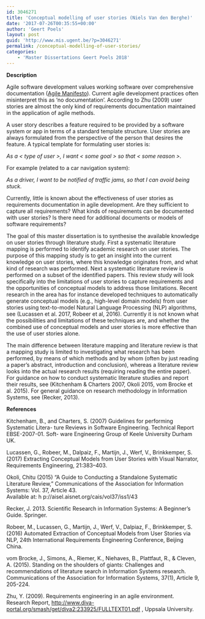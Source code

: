 ```yaml
---
id: 3046271
title: 'Conceptual modelling of user stories (Niels Van den Berghe)'
date: '2017-07-26T00:35:55+00:00'
author: 'Geert Poels'
layout: post
guid: 'http://www.mis.ugent.be/?p=3046271'
permalink: /conceptual-modelling-of-user-stories/
categories:
    - 'Master Dissertations Geert Poels 2018'
---
```


**Description**

Agile software development values working software over comprehensive documentation ([Agile Manifesto](http://agilemanifesto.org)). Current agile development practices often misinterpret this as ‘no documentation’. According to Zhu (2009) user stories are almost the only kind of requirements documentation maintained in the application of agile methods.

A user story describes a feature required to be provided by a software system or app in terms of a standard template structure. User stories are always formulated from the perspective of the person that desires the feature. A typical template for formulating user stories is:

*As a &lt; type of user &gt;, I want &lt; some goal &gt; so that &lt; some reason &gt;.*

For example (related to a car navigation system):

*As a driver, I want to be notified of traffic jams, so that I can avoid being stuck.*

Currently, little is known about the effectiveness of user stories as requirements documentation in agile development. Are they sufficient to capture all requirements? What kinds of requirements can be documented with user stories? Is there need for additional documents or models of software requirements?

The goal of this master dissertation is to synthesise the available knowledge on user stories through literature study. First a systematic literature mapping is performed to identify academic research on user stories. The purpose of this mapping study is to get an insight into the current knowledge on user stories, where this knowledge originates from, and what kind of research was performed. Next a systematic literature review is performed on a subset of the identified papers. This review study will look specifically into the limitations of user stories to capture requirements and the opportunities of conceptual models to address those limitations. Recent research in the area has for instance developed techniques to automatically generate conceptual models (e.g., high-level domain models) from user stories using text-to-model Natural Language Processing (NLP) algorithms, see (Lucassen et al. 2017, Robeer et al, 2016). Currently it is not known what the possibilities and limitations of these techniques are, and whether the combined use of conceptual models and user stories is more effective than the use of user stories alone.

The main difference between literature mapping and literature review is that a mapping study is limited to investigating what research has been performed, by means of which methods and by whom (often by just reading a paper’s abstract, introduction and conclusion), whereas a literature review looks into the actual research results (requiring reading the entire paper). For guidance on how to conduct systematic literature studies and report their results, see (Kitchenham &amp; Charters 2007, Okoli 2015, vom Brocke et al. 2015). For general guidance on research methodology in Information Systems, see (Recker, 2013).

**References**

Kitchenham, B., and Charters, S. (2007) Guidelines for performing Systematic Litera- ture Reviews in Software Engineering. Technical Report EBSE-2007-01. Soft- ware Engineering Group of Keele University Durham UK.

Lucassen, G., Robeer, M., Dalpaiz, F., Martijn, J., Werf, V., Brinkkemper, S. (2017) Extracting Conceptual Models from User Stories with Visual Narrator, Requirements Engineering, 21:383–403.

Okoli, Chitu (2015) “A Guide to Conducting a Standalone Systematic Literature Review,” Communications of the Association for Information Systems: Vol. 37, Article 43.  
Available at: h p://aisel.aisnet.org/cais/vol37/iss1/43

Recker, J. 2013. Scientific Research in Information Systems: A Beginner’s Guide. Springer.

Robeer, M., Lucassen, G., Martijn, J., Werf, V., Dalpiaz, F., Brinkkemper, S. (2016) Automated Extraction of Conceptual Models from User Stories via NLP, 24th International Requirements Engineering Conference, Beijing China.

vom Brocke, J., Simons, A., Riemer, K., Niehaves, B., Plattfaut, R., &amp; Cleven, A. (2015). Standing on the shoulders of giants: Challenges and recommendations of literature search in Information Systems research. Communications of the Association for Information Systems, 37(1), Article 9, 205-224.

Zhu, Y. (2009). Requirements engineering in an agile environment. Research Report, http://www.diva-portal.org/smash/get/diva2:233925/FULLTEXT01.pdf , Uppsala University.